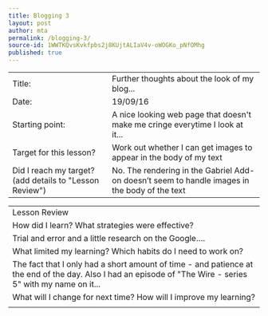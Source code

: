 ```yaml
---
title: Blogging 3
layout: post
author: mta
permalink: /blogging-3/
source-id: 1WWTKQvsKvkfpbs2j8KUjtALIaV4v-oWOGKo_pNfOMhg
published: true
---
```

<table>
  <tr>
    <td>Title:</td>
    <td>Further thoughts about the look of my blog...</td>
  </tr>
  <tr>
    <td>Date:</td>
    <td>19/09/16</td>
  </tr>
  <tr>
    <td>Starting point:</td>
    <td>A nice looking web page that doesn't make me cringe everytime I look at it...</td>
  </tr>
  <tr>
    <td>Target for this lesson?</td>
    <td>Work out whether I can get images to appear in the body of my text</td>
  </tr>
  <tr>
    <td>Did I reach my target? 
(add details to "Lesson Review")</td>
    <td>No.  The rendering in the Gabriel Add-on doesn’t seem to handle images in the body of the text</td>
  </tr>
</table>


<table>
  <tr>
    <td>Lesson Review</td>
  </tr>
  <tr>
    <td>How did I learn? What strategies were effective? </td>
  </tr>
  <tr>
    <td>Trial and error and a little research on the Google….</td>
  </tr>
  <tr>
    <td>What limited my learning? Which habits do I need to work on? </td>
  </tr>
  <tr>
    <td>The fact that I only had a short amount of time - and patience at the end of the day.  Also I had an episode of "The Wire - series 5" with my name on it...</td>
  </tr>
  <tr>
    <td>What will I change for next time? How will I improve my learning?</td>
  </tr>
  <tr>
    <td>

</td>
  </tr>
</table>



